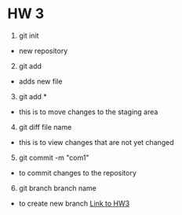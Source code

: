 # HW 3

1. git init
 + new repository
2. git add <filename>
 + adds new file
3. git add * 
 + this is to move changes to the staging area
4. git diff file name
 + this is to view changes that are not yet changed
5. git commit -m "com1"
 + to commit changes to the repository
6. git branch branch name
 + to create new branch
 [Link to HW3](https://github.com/postmda/MDA610/tree/master/Assignments/Assignment3)